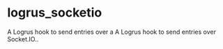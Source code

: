 # logrus_socketio
A Logrus hook to send entries over a A Logrus hook to send entries over Socket.IO..
